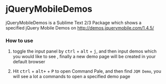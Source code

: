 # jQueryMobileDemos
jQueryMobileDemos is a Sublime Text 2/3 Package which shows a specified jQuery Mobile Demos on http://demos.jquerymobile.com/1.4.5/

### How to use

1. toggle the input panel by <kbd>ctrl</kbd> + <kbd>alt</kbd> + <kbd>j</kbd>, and then input demos which you would like to see , finally a new demo page  will be created in your default browser

2. Hit <kbd>ctrl</kbd> + <kbd>alt+</kbd> + <kbd>P</kbd> to open  Command Pale, and then find `JQM Demo`, you will see a lot a commands to open a specified demo page

